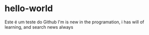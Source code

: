 # hello-world
Este é um teste do Github
I'm  is new in the programation, i has  will  of learning, and search news always
